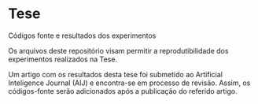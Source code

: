 # Tese
Códigos fonte e resultados dos experimentos

Os arquivos deste repositório visam permitir a reprodutibilidade dos experimentos realizados na Tese.

Um artigo com os resultados desta tese foi submetido ao Artificial Inteligence Journal (AIJ) e encontra-se em processo de revisão. Assim, os códigos-fonte serão adicionados após a publicação do referido artigo.
